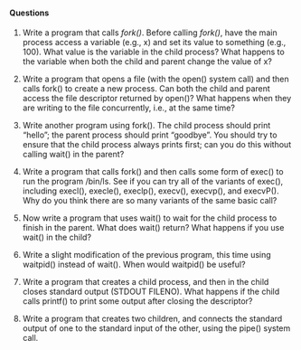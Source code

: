 #### Questions

1. Write a program that calls *fork()*. Before calling *fork()*, have the main process access a variable (e.g., x) and set its value to something (e.g., 100). What value is the variable in the child process? What happens to the variable when both the child and parent change the value of x? 

2. Write a program that opens a file (with the open() system call) and then calls fork() to create a new process. Can both the child and parent access the file descriptor returned by open()? What happens when they are writing to the file concurrently, i.e., at the same time? 
3. Write another program using fork(). The child process should print “hello”; the parent process should print “goodbye”. You should try to ensure that the child process always prints first; can you do this without calling wait() in the parent? 
4. Write a program that calls fork() and then calls some form of exec() to run the program /bin/ls. See if you can try all of the variants of exec(), including execl(), execle(), execlp(), execv(), execvp(), and execvP(). Why do you think there are so many variants of the same basic call? 
5. Now write a program that uses wait() to wait for the child process to finish in the parent. What does wait() return? What happens if you use wait() in the child?

6. Write a slight modification of the previous program, this time using waitpid() instead of wait(). When would waitpid() be useful? 
7. Write a program that creates a child process, and then in the child closes standard output (STDOUT FILENO). What happens if the child calls printf() to print some output after closing the descriptor? 
8. Write a program that creates two children, and connects the standard output of one to the standard input of the other, using the pipe() system call.